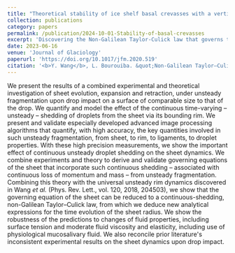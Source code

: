 ```yaml
---
title: "Theoretical stability of ice shelf basal crevasses with a vertical temperature profile"
collection: publications
category: papers
permalink: /publication/2024-10-01-Stability-of-basal-crevasses
excerpt: 'Discovering the Non-Galilean Taylor-Culick law that governs the sheet expansion during fluid fragmentation upon drop impact'
date: 2023-06-16
venue: 'Journal of Glaciology'
paperurl: 'https://doi.org/10.1017/jfm.2020.519'
citation: '<b>Y. Wang</b>, L. Bourouiba. &quot;Non-Galilean Taylor–Culick law governs sheet dynamics in unsteady fragmentation.&quot; <i>Journal of Fluid Mechanics</i>, <b>969</b>, A19.'
---
```


We present the results of a combined experimental and theoretical investigation of sheet evolution, expansion and retraction, under unsteady fragmentation upon drop impact on a surface of comparable size to that of the drop. We quantify and model the effect of the continuous time-varying – unsteady – shedding of droplets from the sheet via its bounding rim. We present and validate especially developed advanced image processing algorithms that quantify, with high accuracy, the key quantities involved in such unsteady fragmentation, from sheet, to rim, to ligaments, to droplet properties. With these high precision measurements, we show the important effect of continuous unsteady droplet shedding on the sheet dynamics. We combine experiments and theory to derive and validate governing equations of the sheet that incorporate such continuous shedding – associated with continuous loss of momentum and mass – from unsteady fragmentation. Combining this theory with the universal unsteady rim dynamics discovered in Wang <i>et al.</i> (Phys. Rev. Lett., vol. 120, 2018, 204503), we show that the governing equation of the sheet can be reduced to a continuous-shedding, non-Galilean Taylor–Culick law, from which we deduce new analytical expressions for the time evolution of the sheet radius. We show the robustness of the predictions to changes of fluid properties, including surface tension and moderate fluid viscosity and elasticity, including use of physiological mucosalivary fluid. We also reconcile prior literature's inconsistent experimental results on the sheet dynamics upon drop impact.
